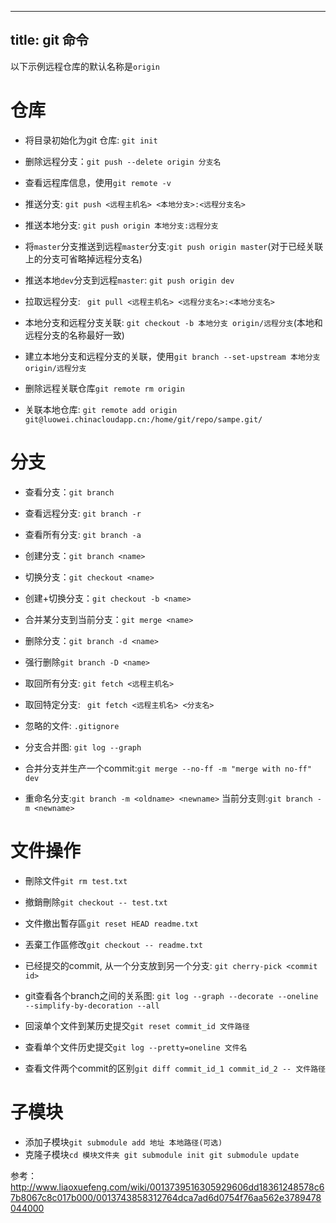 
---
title: git 命令
---
以下示例远程仓库的默认名称是`origin`
# 仓库
- 将目录初始化为git 仓库: `git init`

- 删除远程分支：`git push --delete origin 分支名`

- 查看远程库信息，使用`git remote -v`

- 推送分支: `git push <远程主机名> <本地分支>:<远程分支名>`

- 推送本地分支: `git push origin 本地分支:远程分支`

- 将`master`分支推送到远程`master`分支:`git push origin master`(对于已经关联上的分支可省略掉远程分支名)

- 推送本地`dev`分支到远程`master`: `git push origin dev`

- 拉取远程分支: ` git pull <远程主机名> <远程分支名>:<本地分支名>`

- 本地分支和远程分支关联: `git checkout -b 本地分支 origin/远程分支`(本地和远程分支的名称最好一致)

- 建立本地分支和远程分支的关联，使用`git branch --set-upstream 本地分支 origin/远程分支`

- 删除远程关联仓库`git remote rm origin`

- 关联本地仓库: `git remote add origin git@luowei.chinacloudapp.cn:/home/git/repo/sampe.git/ `

# 分支
- 查看分支：`git branch`

- 查看远程分支: `git branch -r`

- 查看所有分支: `git branch -a`

- 创建分支：`git branch <name>`

- 切换分支：`git checkout <name>`

- 创建+切换分支：`git checkout -b <name>`

- 合并某分支到当前分支：`git merge <name>`

- 删除分支：`git branch -d <name>`

- 强行删除`git branch -D <name>`

- 取回所有分支: `git fetch <远程主机名>`

- 取回特定分支: ` git fetch <远程主机名> <分支名>`

- 忽略的文件: `.gitignore`

- 分支合并图: `git log --graph`

- 合并分支并生产一个commit:`git merge --no-ff -m "merge with no-ff" dev`

- 重命名分支:`git branch -m <oldname> <newname>` 当前分支则:`git branch -m <newname>`

# 文件操作

- 刪除文件`git rm test.txt`

- 撤銷刪除`git checkout -- test.txt`

- 文件撤出暫存區`git reset HEAD readme.txt`

- 丟棄工作區修改`git checkout -- readme.txt`

- 已经提交的commit, 从一个分支放到另一个分支: `git cherry-pick <commit id>`

- git查看各个branch之间的关系图: `git log --graph --decorate --oneline --simplify-by-decoration --all`

- 回滚单个文件到某历史提交`git reset commit_id 文件路径`

- 查看单个文件历史提交`git log --pretty=oneline 文件名`

- 查看文件两个commit的区别`git diff commit_id_1 commit_id_2 -- 文件路径`

# 子模块

- 添加子模块`git submodule add 地址 本地路径(可选)`
- 克隆子模块`cd 模块文件夹 git submodule init git submodule update ` 

参考：http://www.liaoxuefeng.com/wiki/0013739516305929606dd18361248578c67b8067c8c017b000/0013743858312764dca7ad6d0754f76aa562e3789478044000